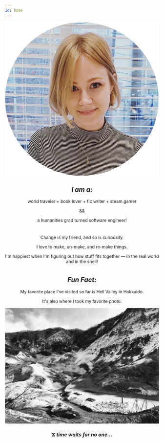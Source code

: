 ```yaml
---
id: home
---
```


<div align="center">

![pfp](./assets/pfp.jpg)

</div>
<div align="center">
  <h2><em>I am a:</em></h2>
    <p>world traveler  +  book lover  +  fic writer  +  steam gamer</p>
    <p>&&</p>
		<p>a humanities grad turned <span>software engineer</span>!</p>
</div>

<div align="center">
  <p></p>
	<p></p>
	<h1></h1>
  <p>Change is my friend, and so is curiousity.</p>
  <p>I love to make, un-make, and re-make things.</p>
  <p>I'm happiest when I'm figuring out how stuff fits together — in the real world and in the shell!</p>
</div>

<div align="center">
<h1></h1>
  <h2><em>Fun Fact:</em></h2>
  <p>My favorite place I've visited so far is Hell Valley in Hokkaido.</p>
  <p>It's also where I took my favorite photo:</p>

![jigokudani](./assets/jigokudani.jpg)

  <h3>&#10710; <em>time waits for no one...</em></h3>
</div>
